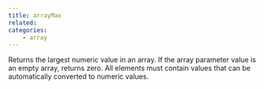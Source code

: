 ```yaml
---
title: arrayMax
related:
categories:
    - array
---
```


Returns the largest numeric value in an array. If the array
        parameter value is an empty array, returns zero.
        All elements must contain values that can be automatically
        converted to numeric values.